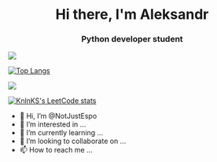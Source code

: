 <h1 align='center'>Hi there, I'm Aleksandr</h1>
<h3 align='center'>Python developer student</h3>

![](https://github-profile-summary-cards.vercel.app/api/cards/stats?username=NotJustEspo&theme=solarized_dark)

[![Top Langs](https://github-readme-stats.vercel.app/api/top-langs/?username=NotJustEspo&layout=compact)](https://github.com/anuraghazra/github-readme-stats)

![](https://komarev.com/ghpvc/?username=NotJustEspo)

[![KnlnKS's LeetCode stats](https://leetcode-stats-six.vercel.app/api?username=NotJustEspo&theme=dark)](https://github.com/KnlnKS/leetcode-stats)

- 👋 Hi, I’m @NotJustEspo
- 👀 I’m interested in ...
- 🌱 I’m currently learning ...
- 💞️ I’m looking to collaborate on ...
- 📫 How to reach me ...

<!---
NotJustEspo/NotJustEspo is a ✨ special ✨ repository because its `README.md` (this file) appears on your GitHub profile.
You can click the Preview link to take a look at your changes.
--->

